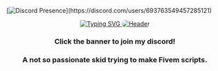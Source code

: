 [![Discord Presence](https://lanyard.cnrad.dev/api/693763549457285121?idleMessage=Probably%20outside%20with%20friends...)](https://discord.com/users/693763549457285121)
<p align="center">
  <a href="https://discord.gg/bk5m](https://git.io/typing-svg)">
    <img src="https://readme-typing-svg.demolab.com?font=Work+Sans&weight=700&size=36&duration=4000&pause=1500&color=fb4b51&background=FFFFFF00&center=true&vCenter=true&width=756&height=80&lines=Hi+%F0%9F%91%8B%2C+I'm+mario1667!;%E2%9C%A8+Fivem+Developer;%E2%9C%A8+Script Leaker;Skid" alt="Typing SVG"/>
  </a>
  <a href="https://discord.gg/bk5m">
    <img style="border-radius: 1rem;margin-top: -2rem;" src="https://capsule-render.vercel.app/api?type=waving&height=150&color=gradient&customColorList=0&section=footer" alt="Header"/>
  </a>
</p>
<h3 align="center">Click the banner to join my discord!</h3>
<h3 align="center">A not so passionate skid trying to make Fivem scripts.</h3>
